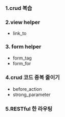 ### 1.crud 복습

### 2.view helper
- link_to

### 3. form helper
- form_tag
- form_for

### 4.crud 코드 중복 줄이기
- before_action
- strong_parameter

### 5.RESTful 한 라우팅
